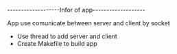 -------------------Infor of app-------------------

App use comunicate between server and client by socket
+ Use thread to add server and client 
+ Create Makefile to build app
